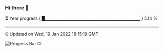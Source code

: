 ### Hi there 👋

⏳ Year progress { █▁▁▁▁▁▁▁▁▁▁▁▁▁▁▁▁▁▁▁▁▁▁▁▁▁▁▁▁▁ } 5.14 %

---

⏰ Updated on Wed, 19 Jan 2022 18:15:19 GMT

![Progress Bar CI](https://github.com/liununu/liununu/workflows/Progress%20Bar%20CI/badge.svg)
